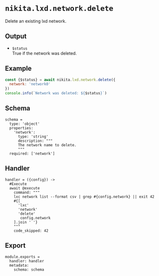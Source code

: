 
# `nikita.lxd.network.delete`

Delete an existing lxd network.

## Output

* `$status`   
  True if the network was deleted.

## Example

```js
const {$status} = await nikita.lxd.network.delete({
  network: 'network0'
})
console.info(`Network was deleted: ${$status}`)
```

## Schema

    schema =
      type: 'object'
      properties:
        'network':
          type: 'string'
          description: """
          The network name to delete.
          """
      required: ['network']

## Handler

    handler = ({config}) ->
      #Execute
      await @execute
        command: """
        lxc network list --format csv | grep #{config.network} || exit 42
        #{[
          'lxc'
          'network'
          'delete'
           config.network
        ].join ' '}
        """
        code_skipped: 42

## Export

    module.exports =
      handler: handler
      metadata:
        schema: schema
